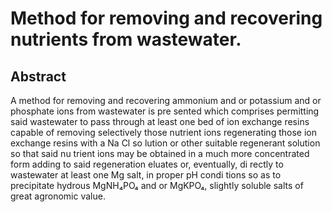 # Method for removing and recovering nutrients from wastewater.

## Abstract
A method for removing and recovering ammonium and or potassium and or phosphate ions from wastewater is pre sented which comprises permitting said wastewater to pass through at least one bed of ion exchange resins capable of removing selectively those nutrient ions regenerating those ion exchange resins with a Na Cl so lution or other suitable regenerant solution so that said nu trient ions may be obtained in a much more concentrated form adding to said regeneration eluates or, eventually, di rectly to wastewater at least one Mg salt, in proper pH condi tions so as to precipitate hydrous MgNH₄PO₄ and or MgKPO₄, slightly soluble salts of great agronomic value.